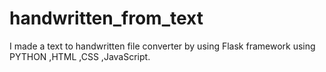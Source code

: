 # handwritten_from_text
I made a text to handwritten file converter by using Flask framework using PYTHON ,HTML ,CSS  ,JavaScript.
